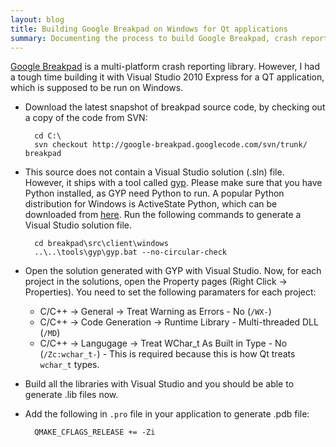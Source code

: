 ```yaml
---
layout: blog
title: Building Google Breakpad on Windows for Qt applications
summary: Documenting the process to build Google Breakpad, crash reporting tool on Windows, so that it can be used with Qt applications
---
```


[Google Breakpad](http://code.google.com/p/google-breakpad/) is a multi-platform crash reporting library. However, I had a tough time building it with Visual Studio 2010 Express for a QT application, which is supposed to be run on Windows.

+ Download the latest snapshot of breakpad source code, by checking out a copy of the code from SVN:

        cd C:\
        svn checkout http://google-breakpad.googlecode.com/svn/trunk/ breakpad

+ This source does not contain a Visual Studio solution (.sln) file. However, it ships with a tool called [gyp](http://code.google.com/p/gyp/). Please make sure that you have Python installed, as GYP need Python to run. A popular Python distribution for Windows is ActiveState Python, which can be downloaded from [here](http://www.activestate.com/activepython/downloads). Run the following commands to generate a Visual Studio solution file.

        cd breakpad\src\client\windows
        ..\..\tools\gyp\gyp.bat --no-circular-check

+ Open the solution generated with GYP with Visual Studio. Now, for each project in the solutions, open the Property pages (Right Click -> Properties). You need to set the following paramaters for each project:

    + C/C++ -> General -> Treat Warning as Errors - No (`/WX-`)
    + C/C++ -> Code Generation -> Runtime Library - Multi-threaded DLL (`/MD`)
    + C/C++ -> Langugage -> Treat WChar_t As Built in Type - No (`/Zc:wchar_t-`) - This is required because this is how Qt treats `wchar_t` types.

+ Build all the libraries with Visual Studio and you should be able to generate .lib files now.

+ Add the following in `.pro` file in your application to generate .pdb file:

        QMAKE_CFLAGS_RELEASE += -Zi
